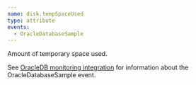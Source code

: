 ```yaml
---
name: disk.tempSpaceUsed
type: attribute
events:
  - OracleDatabaseSample
---
```


Amount of temporary space used.

See [OracleDB monitoring integration](https://docs.newrelic.com/docs/integrations/host-integrations/host-integrations-list/oracledb-monitoring-integration) for information about the OracleDatabaseSample event.